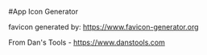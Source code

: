 #App Icon Generator

favicon generated by: https://www.favicon-generator.org

From Dan's Tools - https://www.danstools.com
